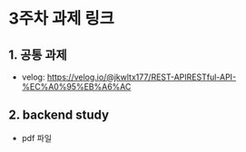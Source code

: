 # 3주차 과제 링크

## 1. 공통 과제

 - velog: https://velog.io/@jkwltx177/REST-APIRESTful-API-%EC%A0%95%EB%A6%AC

## 2. backend study

 - pdf 파일